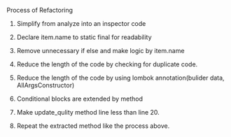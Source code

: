 Process of Refactoring

1. Simplify from analyze into an inspector code

2. Declare item.name to static final for readability

3. Remove unnecessary if else and make logic by item.name

4. Reduce the length of the code by checking for duplicate code.

5. Reduce the length of the code by using lombok annotation(bulider data, AllArgsConstructor)

6. Conditional blocks are extended by method

7. Make update_qulity method line less than line 20.

8. Repeat the extracted method like the process above.

